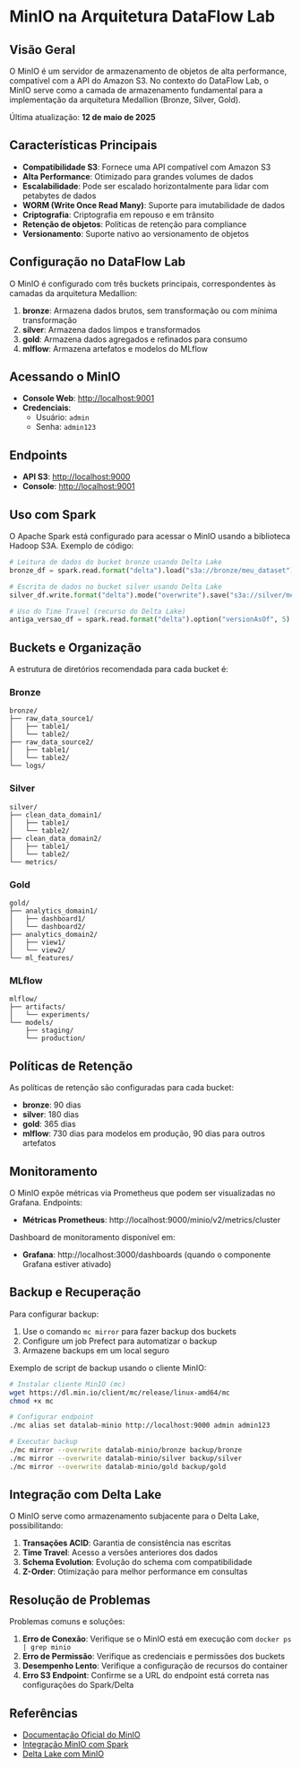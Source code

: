 # MinIO na Arquitetura DataFlow Lab

## Visão Geral

O MinIO é um servidor de armazenamento de objetos de alta performance, compatível com a API do Amazon S3. No contexto do DataFlow Lab, o MinIO serve como a camada de armazenamento fundamental para a implementação da arquitetura Medallion (Bronze, Silver, Gold).

Última atualização: **12 de maio de 2025**

## Características Principais

- **Compatibilidade S3**: Fornece uma API compatível com Amazon S3
- **Alta Performance**: Otimizado para grandes volumes de dados
- **Escalabilidade**: Pode ser escalado horizontalmente para lidar com petabytes de dados
- **WORM (Write Once Read Many)**: Suporte para imutabilidade de dados
- **Criptografia**: Criptografia em repouso e em trânsito
- **Retenção de objetos**: Políticas de retenção para compliance
- **Versionamento**: Suporte nativo ao versionamento de objetos

## Configuração no DataFlow Lab

O MinIO é configurado com três buckets principais, correspondentes às camadas da arquitetura Medallion:

1. **bronze**: Armazena dados brutos, sem transformação ou com mínima transformação
2. **silver**: Armazena dados limpos e transformados
3. **gold**: Armazena dados agregados e refinados para consumo
4. **mlflow**: Armazena artefatos e modelos do MLflow

## Acessando o MinIO

- **Console Web**: [http://localhost:9001](http://localhost:9001)
- **Credenciais**: 
  - Usuário: `admin`
  - Senha: `admin123`

## Endpoints

- **API S3**: [http://localhost:9000](http://localhost:9000)
- **Console**: [http://localhost:9001](http://localhost:9001)

## Uso com Spark

O Apache Spark está configurado para acessar o MinIO usando a biblioteca Hadoop S3A. Exemplo de código:

```python
# Leitura de dados do bucket bronze usando Delta Lake
bronze_df = spark.read.format("delta").load("s3a://bronze/meu_dataset")

# Escrita de dados no bucket silver usando Delta Lake
silver_df.write.format("delta").mode("overwrite").save("s3a://silver/meu_dataset")

# Uso do Time Travel (recurso do Delta Lake)
antiga_versao_df = spark.read.format("delta").option("versionAsOf", 5).load("s3a://silver/meu_dataset")
```

## Buckets e Organização

A estrutura de diretórios recomendada para cada bucket é:

### Bronze

```
bronze/
├── raw_data_source1/
│   ├── table1/
│   └── table2/
├── raw_data_source2/
│   ├── table1/
│   └── table2/
└── logs/
```

### Silver

```
silver/
├── clean_data_domain1/
│   ├── table1/
│   └── table2/
├── clean_data_domain2/
│   ├── table1/
│   └── table2/
└── metrics/
```

### Gold

```
gold/
├── analytics_domain1/
│   ├── dashboard1/
│   └── dashboard2/
├── analytics_domain2/
│   ├── view1/
│   └── view2/
└── ml_features/
```

### MLflow

```
mlflow/
├── artifacts/
│   └── experiments/
└── models/
    ├── staging/
    └── production/
```

## Políticas de Retenção

As políticas de retenção são configuradas para cada bucket:

- **bronze**: 90 dias
- **silver**: 180 dias
- **gold**: 365 dias
- **mlflow**: 730 dias para modelos em produção, 90 dias para outros artefatos

## Monitoramento

O MinIO expõe métricas via Prometheus que podem ser visualizadas no Grafana. Endpoints:

- **Métricas Prometheus**: http://localhost:9000/minio/v2/metrics/cluster

Dashboard de monitoramento disponível em:
- **Grafana**: http://localhost:3000/dashboards (quando o componente Grafana estiver ativado)

## Backup e Recuperação

Para configurar backup:

1. Use o comando `mc mirror` para fazer backup dos buckets
2. Configure um job Prefect para automatizar o backup
3. Armazene backups em um local seguro

Exemplo de script de backup usando o cliente MinIO:

```bash
# Instalar cliente MinIO (mc)
wget https://dl.min.io/client/mc/release/linux-amd64/mc
chmod +x mc

# Configurar endpoint
./mc alias set datalab-minio http://localhost:9000 admin admin123

# Executar backup
./mc mirror --overwrite datalab-minio/bronze backup/bronze
./mc mirror --overwrite datalab-minio/silver backup/silver
./mc mirror --overwrite datalab-minio/gold backup/gold
```

## Integração com Delta Lake

O MinIO serve como armazenamento subjacente para o Delta Lake, possibilitando:

1. **Transações ACID**: Garantia de consistência nas escritas
2. **Time Travel**: Acesso a versões anteriores dos dados
3. **Schema Evolution**: Evolução do schema com compatibilidade
4. **Z-Order**: Otimização para melhor performance em consultas

## Resolução de Problemas

Problemas comuns e soluções:

1. **Erro de Conexão**: Verifique se o MinIO está em execução com `docker ps | grep minio`
2. **Erro de Permissão**: Verifique as credenciais e permissões dos buckets
3. **Desempenho Lento**: Verifique a configuração de recursos do container
4. **Erro S3 Endpoint**: Confirme se a URL do endpoint está correta nas configurações do Spark/Delta

## Referências

- [Documentação Oficial do MinIO](https://min.io/docs/minio/linux/index.html)
- [Integração MinIO com Spark](https://docs.min.io/docs/how-to-use-spark-with-minio.html)
- [Delta Lake com MinIO](https://docs.delta.io/latest/delta-storage.html)

